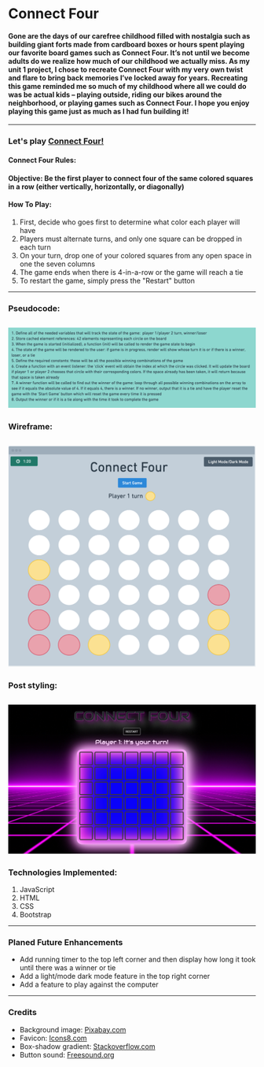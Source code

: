 # **Connect Four**
#### Gone are the days of our carefree childhood filled with nostalgia such as building giant forts made from cardboard boxes or hours spent playing our favorite board games such as Connect Four. It’s not until we become adults do we realize how much of our childhood we actually miss. As my unit 1 project, I chose to recreate Connect Four with my very own twist and flare to bring back memories I’ve locked away for years. Recreating this game reminded me so much of my childhood where all we could do was be actual kids – playing outside, riding our bikes around the neighborhood, or playing games such as Connect Four. I hope you enjoy playing this game just as much as I had fun building it! 
---
### **Let's play** [**Connect Four!**](https://connect-four-leon-chu.netlify.app/)

#### Connect Four Rules:
#### Objective: Be the first player to connect four of the same colored squares in a row (either vertically, horizontally, or diagonally)
#### How To Play:
1. First, decide who goes first to determine what color each player will have
2. Players must alternate turns, and only one square can be dropped in each turn
3. On your turn, drop one of your colored squares from any open space in one the seven columns
4. The game ends when there is 4-in-a-row or the game will reach a tie
5. To restart the game, simply press the "Restart" button
---
### **Pseudocode:**
![Pseudocode](images/pseudocode.png)
---
### **Wireframe:**
![Wireframe of Connect Four](images/wireframe-capture.png)
---
### **Post styling:**
![Connect Four screencapture](images/connect-four-capture.png)
---
### **Technologies Implemented:**
1. JavaScript
2. HTML
3. CSS
4. Bootstrap
---
### **Planed Future Enhancements**
- Add running timer to the top left corner and then display how long it took until there was a winner or tie
- Add a light/mode dark mode feature in the top right corner
- Add a feature to play against the computer
---
### **Credits**
- Background image: [Pixabay.com](https://pixabay.com/videos/search/motion%20backgrounds/?pagi=1&order=trending&cat=None)
- Favicon: [Icons8.com](https://icons8.com/icons/set/favicon)
- Box-shadow gradient: [Stackoverflow.com](https://icons8.com/icons/set/favicon)
- Button sound: [Freesound.org](https://freesound.org/browse/tags/gaming/)


